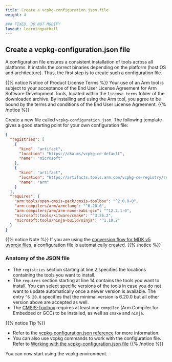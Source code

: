 ```yaml
---
title: Create a vcpkg-configuration.json file
weight: 4

### FIXED, DO NOT MODIFY
layout: learningpathall
---
```


## Create a vcpkg-configuration.json file

A configuration file ensures a consistent installation of tools across all platforms. It installs the correct binaries depending on the platform (host OS and architecture). Thus, the first step is to create such a configuration file.

{{% notice Notice of Product License Terms %}}
Your use of an Arm tool is subject to your acceptance of the End User License Agreement for Arm Software Development Tools, located within the `license_terms` folder of the downloaded archive. By installing and using the Arm tool, you agree to be bound by the terms and conditions of the End User License Agreement.
{{% /notice %}}

Create a new file called `vcpkg-configuration.json`. The following template gives a good starting point for your own configuration file:

```json {line_numbers="true"}
{
  "registries": [
    {
      "kind": "artifact",
      "location": "https://aka.ms/vcpkg-ce-default",
      "name": "microsoft"
    },
    {
      "kind": "artifact",
      "location": "https://artifacts.tools.arm.com/vcpkg-ce-registry/registry.zip",
      "name": "arm"
    }
  ],
  "requires": {
    "arm:tools/open-cmsis-pack/cmsis-toolbox": "^2.0.0-0",
    "arm:compilers/arm/armclang": "^6.20.0",
    "arm:compilers/arm/arm-none-eabi-gcc": "^12.2.1-0",
    "microsoft:tools/kitware/cmake": "^3.25.2",
    "microsoft:tools/ninja-build/ninja": "^1.10.2"
  }
}
```

{{% notice Note %}}
If you are using the [conversion flow for MDK v5 uvprojx files](../../uvprojx-conversion/), a configuration file is automatically created.
{{% /notice %}}

### Anatomy of the JSON file

- The `registries` section starting at line 2 specifies the locations containing the tools you want to install.
- The `requires` section starting at line 14 contains the tools you want to install. You can select specific versions of the tools in case you do not want to update automatically once a newer version is available. The entry `^6.20.0` specifies that the minimal version is 6.20.0 but all other version above are accepted as well.
- The [CMSIS-Toolbox](https://github.com/Open-CMSIS-Pack/cmsis-toolbox) requires at least one `compiler` (Arm Compiler for Embedded or GCC) to be installed, as well as `cmake` and `ninja`.

{{% notice Tip %}}
- Refer to the [vcpkg-configuration.json reference](https://learn.microsoft.com/en-gb/vcpkg/reference/vcpkg-configuration-json) for more information.
- You can also use vcpkg commands to work with the configuration file. Refer to [Working with the vcpkg-configuration.json file](../usage#working-with-the-vcpkg-configurationjson-file)
{{% /notice %}}

You can now start using the vcpkg environment.
